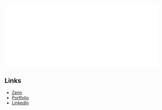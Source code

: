 ![Metrics](https://github.com/kcabo/kcabo/blob/main/github-metrics.svg)

## Links
- [Zenn](https://zenn.dev/kcabo)
- [Portfolio](https://kcabo.vercel.app/)
- [LinkedIn](https://jp.linkedin.com/in/reo-kanzaki)
